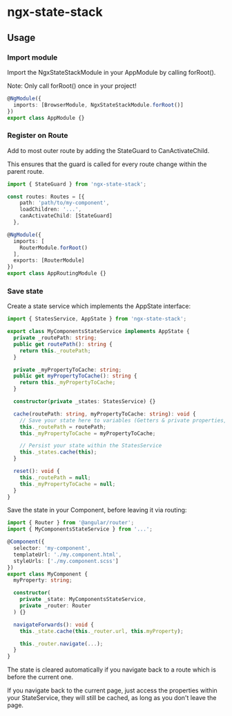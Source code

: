 # ngx-state-stack

## Usage

### Import module

Import the NgxStateStackModule in your AppModule by calling forRoot().

Note: Only call forRoot() once in your project!

```typescript
@NgModule({
  imports: [BrowserModule, NgxStateStackModule.forRoot()]
})
export class AppModule {}
```

### Register on Route

Add to most outer route by adding the StateGuard to CanActivateChild.

This ensures that the guard is called for every route change within the parent route.

```typescript
import { StateGuard } from 'ngx-state-stack';

const routes: Routes = [{
    path: 'path/to/my-component',
    loadChildren: '...',
    canActivateChild: [StateGuard]
  },

@NgModule({
  imports: [
    RouterModule.forRoot()
  ],
  exports: [RouterModule]
})
export class AppRoutingModule {}
```

### Save state

Create a state service which implements the AppState interface:

```typescript
import { StatesService, AppState } from 'ngx-state-stack';

export class MyComponentsStateService implements AppState {
  private _routePath: string;
  public get routePath(): string {
    return this._routePath;
  }

  private _myPropertyToCache: string;
  public get myPropertyToCache(): string {
    return this._myPropertyToCache;
  }

  constructor(private _states: StatesService) {}

  cache(routePath: string, myPropertyToCache: string): void {
    // Save your state here to variables (Getters & private properties, or simply public properties). Make sure you set at least the current components route when calling cache()
    this._routePath = routePath;
    this._myPropertyToCache = myPropertyToCache;

    // Persist your state within the StatesService
    this._states.cache(this);
  }

  reset(): void {
    this._routePath = null;
    this._myPropertyToCache = null;
  }
}
```

Save the state in your Component, before leaving it via routing:

```typescript
import { Router } from '@angular/router';
import { MyComponentsStateService } from '...';

@Component({
  selector: 'my-component',
  templateUrl: './my.component.html',
  styleUrls: ['./my.component.scss']
})
export class MyComponent {
  myProperty: string;

  constructor(
    private _state: MyComponentsStateService,
    private _router: Router
  ) {}

  navigateForwards(): void {
    this._state.cache(this._router.url, this.myProperty);

    this._router.navigate(...);
  }
}
```

The state is cleared automatically if you navigate back to a route which is before the current one.

If you navigate back to the current page, just access the properties within your StateService, they will still be cached, as long as you don't leave the page.
